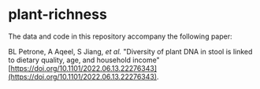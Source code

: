 # plant-richness

The data and code in this repository accompany the following paper:

BL Petrone, A Aqeel, S Jiang, *et al.* "Diversity of plant DNA in stool is linked to dietary quality, age, and household income"  [https://doi.org/10.1101/2022.06.13.22276343](https://doi.org/10.1101/2022.06.13.22276343).
